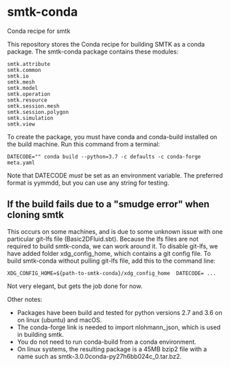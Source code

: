 # smtk-conda
Conda recipe for smtk

This repository stores the Conda recipe for building SMTK as a conda
package. The smtk-conda package contains these modules:

    smtk.attribute
    smtk.common
    smtk.io
    smtk.mesh
    smtk.model
    smtk.operation
    smtk.resource
    smtk.session.mesh
    smtk.session.polygon
    smtk.simulation
    smtk.view

To create the package, you must have conda and conda-build installed on
the build machine. Run this command from a terminal:

    DATECODE="" conda build --python=3.7 -c defaults -c conda-forge  meta.yaml

Note that DATECODE *must* be set as an environment variable. The
preferred format is yymmdd, but you can use any string for testing.

## If the build fails due to a "smudge error" when cloning smtk

This occurs on some machines, and is due to some unknown issue with one
particular git-lfs file (Basic2DFluid.sbt). Because the lfs files are
not required to build smtk-conda, we can work around it. To disable
git-lfs, we have added folder xdg_config_home, which contains a git
config file. To build smtk-conda without pulling git-lfs file, add this
to the command line:

    XDG_CONFIG_HOME=${path-to-smtk-conda}/xdg_config_home  DATECODE= ...

Not very elegant, but gets the job done for now.


Other notes:

* Packages have been build and tested for python versions 2.7 and 3.6 on
  on linux (ubuntu) and macOS.
* The conda-forge link is needed to import nlohmann_json, which is used
  in building smtk.
* You do not need to run conda-build from a conda environment.
* On linux systems, the resulting package is a 45MB bzip2 file with a
  name such as smtk-3.0.0conda-py27h6bb024c_0.tar.bz2.
